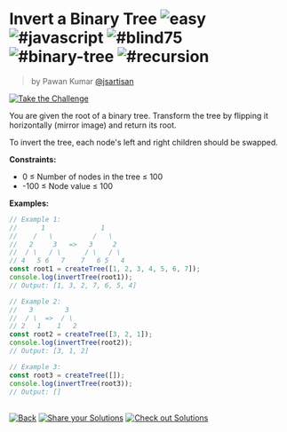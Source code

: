 <!--info-header-start--><h1>Invert a Binary Tree <img src="https://img.shields.io/badge/-easy-7aad0c" alt="easy"/> <img src="https://img.shields.io/badge/-%23javascript-999" alt="#javascript"/> <img src="https://img.shields.io/badge/-%23blind75-999" alt="#blind75"/> <img src="https://img.shields.io/badge/-%23binary--tree-999" alt="#binary-tree"/> <img src="https://img.shields.io/badge/-%23recursion-999" alt="#recursion"/></h1><blockquote><p>by Pawan Kumar <a href="https://github.com/jsartisan" target="_blank">@jsartisan</a></p></blockquote><p><a href="https://frontend-challenges.com/challenges/235-invert-a-binary-tree" target="_blank"><img src="https://img.shields.io/badge/-Take%20the%20Challenge-0d99ff?logo=javascript&logoColor=white" alt="Take the Challenge"/></a> </p><!--info-header-end-->

You are given the root of a binary tree. Transform the tree by flipping it horizontally (mirror image) and return its root.

To invert the tree, each node's left and right children should be swapped.

**Constraints:**
- 0 ≤ Number of nodes in the tree ≤ 100
- -100 ≤ Node value ≤ 100

**Examples:**

```typescript
// Example 1:
//      1              1
//    /   \          /   \
//   2     3   =>   3     2
//  / \   / \      / \   / \
// 4   5 6   7    7   6 5   4
const root1 = createTree([1, 2, 3, 4, 5, 6, 7]);
console.log(invertTree(root1));
// Output: [1, 3, 2, 7, 6, 5, 4]

// Example 2:
//   3        3
//  / \  =>  / \
// 2   1    1   2
const root2 = createTree([3, 2, 1]);
console.log(invertTree(root2));
// Output: [3, 1, 2]

// Example 3:
const root3 = createTree([]);
console.log(invertTree(root3));
// Output: []
```


<!--info-footer-start--><br><a href="../../README.md" target="_blank"><img src="https://img.shields.io/badge/-Back-grey" alt="Back"/></a> <a href="https://github.com/jsartisan/frontend-challenges/issues/new?template=answer.md&labels=answer,235,undefined&title=235%20-%20Invert%20a%20Binary%20Tree%20-%20undefined&body=" target="_blank"><img src="https://img.shields.io/badge/-Share%20your%20Solutions-teal" alt="Share your Solutions"/></a> <a href="https://github.com/jsartisan/frontend-challenges/issues?q=label%3A235+label%3Aanswer+sort%3Areactions-%2B1-desc" target="_blank"><img src="https://img.shields.io/badge/-Check%20out%20Solutions-de5a77?logo=awesome-lists&logoColor=white" alt="Check out Solutions"/></a> <!--info-footer-end-->